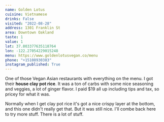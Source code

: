 ```yaml
---
name: Golden Lotus
cuisine: Vietnamese
drinks: False
visited: "2022-08-28"
address: 1301 Franklin St
area: Downtown Oakland
taste: 1
value: 1
lat: 37.803377635118764
lon: -122.27054229015248
menu: https://www.goldenlotusvegan.co/menu
phone: "+15108930383"
instagram_published: True
---
```


One of those Vegan Asian restaurants with everything on the menu. I got their **house clay pot rice**. It was a ton of carbs with some nice seasoning and veggies, a lot of ginger flavor. I paid $19 all up including tips and tax, so pricey for what it was.

Normally when I get clay pot rice it's got a nice crispy layer at the bottom, and this one didn't really get that. But it was still nice. I'll combe back here to try more stuff. There is a lot of stuff.
